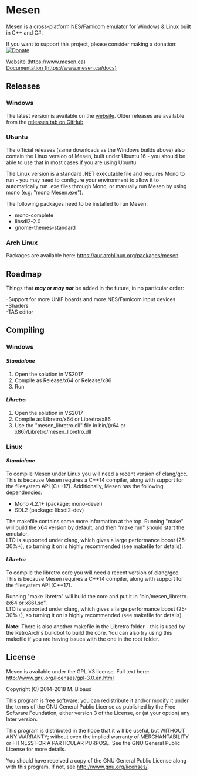 # Mesen

Mesen is a cross-platform NES/Famicom emulator for Windows & Linux built in C++ and C#.

If you want to support this project, please consider making a donation:  
<a href="https://www.mesen.ca/Donate.php"><img src="https://www.mesen.ca/images/donate.png" alt="Donate"></a>

[Website (https://www.mesen.ca)](https://www.mesen.ca)  
[Documentation (https://www.mesen.ca/docs)](https://www.mesen.ca/docs)

## Releases

### Windows

The latest version is available on the [website](https://www.mesen.ca).  Older releases are available from the [releases tab on GitHub](https://github.com/SourMesen/Mesen/releases).

### Ubuntu

The official releases (same downloads as the Windows builds above) also contain the Linux version of Mesen, built under Ubuntu 16 - you should be able to use that in most cases if you are using Ubuntu.  

The Linux version is a standard .NET executable file and requires Mono to run - you may need to configure your environment to allow it to automatically run .exe files through Mono, or manually run Mesen by using mono (e.g: "mono Mesen.exe").  

The following packages need to be installed to run Mesen:
* mono-complete
* libsdl2-2.0
* gnome-themes-standard

### Arch Linux

Packages are available here: <https://aur.archlinux.org/packages/mesen>

## Roadmap

Things that ***may or may not*** be added in the future, in no particular order:

-Support for more UNIF boards and more NES/Famicom input devices  
-Shaders  
-TAS editor  

## Compiling

### Windows

#### *Standalone*

1) Open the solution in VS2017  
2) Compile as Release/x64 or Release/x86  
3) Run  

#### *Libretro*

1) Open the solution in VS2017  
2) Compile as Libretro/x64 or Libretro/x86  
3) Use the "mesen_libretro.dll" file in bin/(x64 or x86)/Libretro/mesen_libretro.dll

### Linux

#### *Standalone*

To compile Mesen under Linux you will need a recent version of clang/gcc.  This is because Mesen requires a C++14 compiler, along with support for the filesystem API (C++17). Additionally, Mesen has the following dependencies:

* Mono 4.2.1+  (package: mono-devel)
* SDL2  (package: libsdl2-dev)

The makefile contains some more information at the top.  Running "make" will build the x64 version by default, and then "make run" should start the emulator.  
LTO is supported under clang, which gives a large performance boost (25-30%+), so turning it on is highly recommended (see makefile for details).  

#### *Libretro*

To compile the libretro core you will need a recent version of clang/gcc.  This is because Mesen requires a C++14 compiler, along with support for the filesystem API (C++17).

Running "make libretro" will build the core and put it in "bin/mesen_libretro.(x64 or x86).so".  
LTO is supported under clang, which gives a large performance boost (25-30%+), so turning it on is highly recommended (see makefile for details).  

**Note:** There is also another makefile in the Libretro folder - this is used by the RetroArch's buildbot to build the core.  You can also try using this makefile if you are having issues with the one in the root folder.

## License

Mesen is available under the GPL V3 license.  Full text here: http://www.gnu.org/licenses/gpl-3.0.en.html

Copyright (C) 2014-2018 M. Bibaud

This program is free software: you can redistribute it and/or modify
it under the terms of the GNU General Public License as published by
the Free Software Foundation, either version 3 of the License, or
(at your option) any later version.

This program is distributed in the hope that it will be useful,
but WITHOUT ANY WARRANTY; without even the implied warranty of
MERCHANTABILITY or FITNESS FOR A PARTICULAR PURPOSE.  See the
GNU General Public License for more details.

You should have received a copy of the GNU General Public License
along with this program.  If not, see <http://www.gnu.org/licenses/>.
